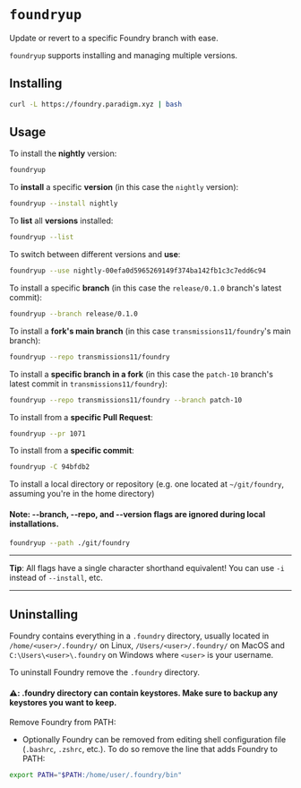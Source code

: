 # `foundryup`

Update or revert to a specific Foundry branch with ease.

`foundryup` supports installing and managing multiple versions.

## Installing

```sh
curl -L https://foundry.paradigm.xyz | bash
```

## Usage

To install the **nightly** version:

```sh
foundryup
```

To **install** a specific **version** (in this case the `nightly` version):

```sh
foundryup --install nightly
```

To **list** all **versions** installed:

```sh
foundryup --list
```

To switch between different versions and **use**:

```sh
foundryup --use nightly-00efa0d5965269149f374ba142fb1c3c7edd6c94
```

To install a specific **branch** (in this case the `release/0.1.0` branch's latest commit):

```sh
foundryup --branch release/0.1.0
```

To install a **fork's main branch** (in this case `transmissions11/foundry`'s main branch):

```sh
foundryup --repo transmissions11/foundry
```

To install a **specific branch in a fork** (in this case the `patch-10` branch's latest commit in `transmissions11/foundry`):

```sh
foundryup --repo transmissions11/foundry --branch patch-10
```

To install from a **specific Pull Request**:

```sh
foundryup --pr 1071
```

To install from a **specific commit**:

```sh
foundryup -C 94bfdb2
```

To install a local directory or repository (e.g. one located at `~/git/foundry`, assuming you're in the home directory)

#### Note: --branch, --repo, and --version flags are ignored during local installations.

```sh
foundryup --path ./git/foundry
```

---

**Tip**: All flags have a single character shorthand equivalent! You can use `-i` instead of `--install`, etc.

---

## Uninstalling

Foundry contains everything in a `.foundry` directory, usually located in `/home/<user>/.foundry/` on Linux, `/Users/<user>/.foundry/` on MacOS and `C:\Users\<user>\.foundry` on Windows where `<user>` is your username.

To uninstall Foundry remove the `.foundry` directory.

#### ⚠️: .foundry directory can contain keystores. Make sure to backup any keystores you want to keep.

Remove Foundry from PATH:

- Optionally Foundry can be removed from editing shell configuration file (`.bashrc`, `.zshrc`, etc.). To do so remove the line that adds Foundry to PATH:

```sh
export PATH="$PATH:/home/user/.foundry/bin"
```
